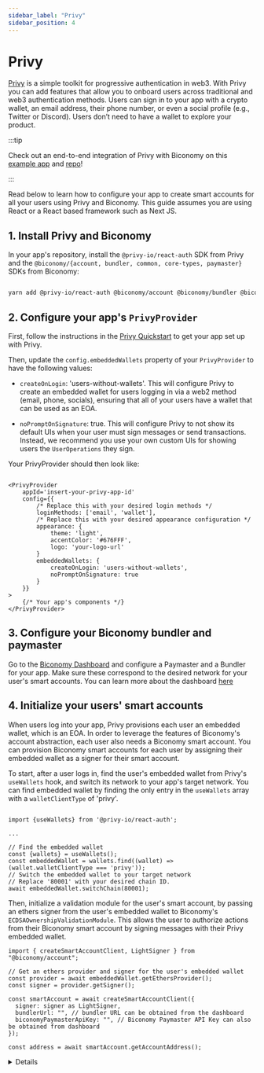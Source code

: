 ```yaml
---
sidebar_label: "Privy"
sidebar_position: 4
---
```


# Privy

[Privy](https://docs.privy.io/) is a simple toolkit for progressive authentication in web3. With Privy you can add features that allow you to onboard users across traditional and web3 authentication methods. Users can sign in to your app with a crypto wallet, an email address, their phone number, or even a social profile (e.g., Twitter or Discord). Users don’t need to have a wallet to explore your product.

:::tip

Check out an end-to-end integration of Privy with Biconomy on this [example app](https://biconomy-example.privy.io/) and [repo](https://github.com/privy-io/biconomy-example)!

:::

Read below to learn how to configure your app to create smart accounts for all your users using Privy and Biconomy. This guide assumes you are using React or a React based framework such as Next JS.

## 1. Install Privy and Biconomy

In your app's repository, install the `@privy-io/react-auth` SDK from Privy and the `@biconomy/{account, bundler, common, core-types, paymaster}` SDKs from Biconomy:

```bash

yarn add @privy-io/react-auth @biconomy/account @biconomy/bundler @biconomy/common @biconomy/core-types @biconomy/paymaster

```

## 2. Configure your app's `PrivyProvider`

First, follow the instructions in the [Privy Quickstart](https://docs.privy.io/guide/quickstart) to get your app set up with Privy.

Then, update the `config.embeddedWallets` property of your `PrivyProvider` to have the following values:

- `createOnLogin`: 'users-without-wallets'. This will configure Privy to create an embedded wallet for users logging in via a web2 method (email, phone, socials), ensuring that all of your users have a wallet that can be used as an EOA.

- `noPromptOnSignature`: true. This will configure Privy to not show its default UIs when your user must sign messages or send transactions. Instead, we recommend you use your own custom UIs for showing users the `UserOperations` they sign.

Your PrivyProvider should then look like:

```tsx

<PrivyProvider
    appId='insert-your-privy-app-id'
    config={{
        /* Replace this with your desired login methods */
        loginMethods: ['email', 'wallet'],
        /* Replace this with your desired appearance configuration */
        appearance: {
            theme: 'light',
            accentColor: '#676FFF',
            logo: 'your-logo-url'
        }
        embeddedWallets: {
            createOnLogin: 'users-without-wallets',
            noPromptOnSignature: true
        }
    }}
>
    {/* Your app's components */}
</PrivyProvider>

```

## 3. Configure your Biconomy bundler and paymaster

Go to the [Biconomy Dashboard](https://dashboard.biconomy.io/) and configure a Paymaster and a Bundler for your app. Make sure these correspond to the desired network for your user's smart accounts. You can learn more about the dashboard [here](/dashboard)

## 4. Initialize your users' smart accounts

When users log into your app, Privy provisions each user an embedded wallet, which is an EOA. In order to leverage the features of Biconomy's account abstraction, each user also needs a Biconomy smart account. You can provision Biconomy smart accounts for each user by assigning their embedded wallet as a signer for their smart account.

To start, after a user logs in, find the user's embedded wallet from Privy's `useWallets` hook, and switch its network to your app's target network. You can find embedded wallet by finding the only entry in the `useWallets` array with a `walletClientType` of 'privy'.

```tsx

import {useWallets} from '@privy-io/react-auth';

...

// Find the embedded wallet
const {wallets} = useWallets();
const embeddedWallet = wallets.find((wallet) => (wallet.walletClientType === 'privy'));
// Switch the embedded wallet to your target network
// Replace '80001' with your desired chain ID.
await embeddedWallet.switchChain(80001);

```

Then, initialize a validation module for the user's smart account, by passing an ethers signer from the user's embedded wallet to Biconomy's `ECDSAOwnershipValidationModule`. This allows the user to authorize actions from their Biconomy smart account by signing messages with their Privy embedded wallet.

```tsx
import { createSmartAccountClient, LightSigner } from "@biconomy/account";

// Get an ethers provider and signer for the user's embedded wallet
const provider = await embeddedWallet.getEthersProvider();
const signer = provider.getSigner();

const smartAccount = await createSmartAccountClient({
  signer: signer as LightSigner,
  bundlerUrl: "", // bundler URL can be obtained from the dashboard
  biconomyPaymasterApiKey: "", // Biconomy Paymaster API Key can also be obtained from dashboard
});

const address = await smartAccount.getAccountAddress();
```

<details>
Note: if your app uses React, you can store the user's Biconomy smartAccount in a React context that wraps your application. This allows you to easily access the smart account from your app's pages and components. You can see an example of this in Privy's [example app](https://github.com/privy-io/biconomy-example).

</details>
